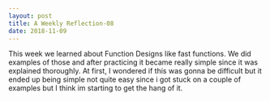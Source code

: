 ```yaml
---
layout: post
title: A Weekly Reflection-08
date: 2018-11-09
---
```





This week we learned about Function Designs like fast functions. We did examples of those and after practicing it became really simple since it was explained thoroughly. At first, I wondered if this was gonna be difficult but it ended up being simple not quite easy since i got stuck on a couple of examples but I think im starting to get the hang of it.
